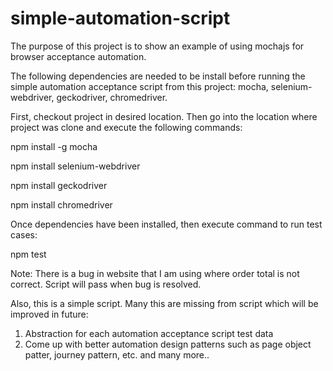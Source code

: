 # simple-automation-script

The purpose of this project is to show an example of using mochajs
for browser acceptance automation.


The following dependencies are needed to be install before running
the simple automation acceptance script from this project: mocha,
selenium-webdriver, geckodriver, chromedriver.

First, checkout project in desired location. Then go into the location
where project was clone and execute the following commands:

npm install -g mocha

npm install selenium-webdriver

npm install geckodriver

npm install chromedriver


Once dependencies have been installed, then execute command to run test cases:

npm test

Note: There is a bug in website that I am using where order total is not correct. Script will pass
when bug is resolved.

Also, this is a simple script. Many this are missing from script which will be improved
in future:

1) Abstraction for each automation acceptance script test data
2) Come up with better automation design patterns such as page object patter, journey pattern, etc.
and many more..
